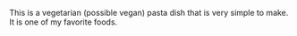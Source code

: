 This is a vegetarian (possible vegan) pasta dish that is very simple to make. It is one of my favorite foods.

